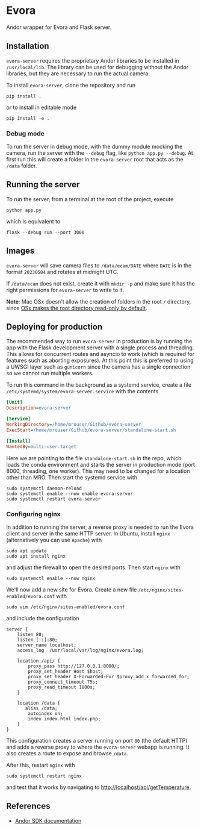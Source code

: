 # Evora

Andor wrapper for Evora and Flask server.

## Installation

`evora-server` requires the proprietary Andor libraries to be installed in `/usr/local/lib`. The library can be used for debugging without the Andor libraries, but they are necessary to run the actual camera. 

To install `evora-server`, clone the repository and run

```console
pip install .
```

or to install in editable mode

```console
pip install -e .
```

### Debug mode

To run the server in debug mode, with the dummy module mocking the camera, run the server with the `--debug` flag, like `python app.py --debug`. At first run this will create a folder in the `evora-server` root that acts as the `/data` folder.

## Running the server

To run the server, from a terminal at the root of the project, execute

```console
python app.py
```

which is equivalent to

```console
flask --debug run --port 3000
```

## Images

`evora-server` will save camera files to `/data/ecam/DATE` where `DATE` is in the format `20230504` and rotates at midnight UTC.

If `/data/ecam` does not exist, create it with `mkdir -p` and make sure it has the right permissions for `evora-server` to write to it.

**Note**: Mac OSx doesn't allow the creation of folders in the root `/` directory, since [OSx makes the root directory read-only by default](https://apple.stackexchange.com/questions/388236/unable-to-create-folder-in-root-of-macintosh-hd).

## Deploying for production

The recommended way to run `evora-server` in production is by running the app with the Flask development server with a single process and threading. This allows for concurrent routes and asyncio to work (which is required for features such as aborting exposures). At this point this is preferred to using a UWSGI layer such as `gunicorn` since the camera has a single connection so we cannot run multiple workers.

To run this command in the background as a systemd service, create a file `/etc/systemd/system/evora-server.service` with the contents

```ini
[Unit]
Description=evora-server

[Service]
WorkingDirectory=/home/mrouser/Github/evora-server
ExecStart=/home/mrouser/Github/evora-server/standalone-start.sh

[Install]
WantedBy=multi-user.target
```

Here we are pointing to the file `standalone-start.sh` in the repo, which loads the conda environment and starts the server in production mode (port 8000, threading, one worker). This may need to be changed for a location other than MRO. Then start the systemd service with

```console
sudo systemctl daemon-reload
sudo systemctl enable --now enable evora-server
sudo systemctl restart evora-server
```

### Configuring nginx

In addition to running the server, a reverse proxy is needed to run the Evora client and server in the same HTTP server. In Ubuntu, install `nginx` (alternatively you can use `Apache`) with

```console
sudo apt update
sudo apt install nginx
```

and adjust the firewall to open the desired ports. Then start `nginx` with

```console
sudo systemctl enable --now nginx
```

We'll now add a new site for Evora. Create a new file `/etc/nginx/sites-enabled/evora.conf` with

```console
sudo vim /etc/nginx/sites-enabled/evora.conf
```

and include the configuration

```nginx
server {
    listen 80;
    listen [::]:80;
    server_name localhost;
    access_log  /usr/local/var/log/nginx/evora.log;

    location /api/ {
        proxy_pass http://127.0.0.1:8000/;
        proxy_set_header Host $host;
        proxy_set_header X-Forwarded-For $proxy_add_x_forwarded_for;
        proxy_connect_timeout 75s;
        proxy_read_timeout 1800s;
    }

    location /data {
       alias /data;
        autoindex on;
        index index.html index.php;
    }
}
```

This configuration creates a server running on port `80` (the default HTTP) and adds a reverse proxy to where the `evora-server` webapp is running. It also creates a route to expose and browse `/data`.

After this, restart `nginx` with

```console
sudo systemctl restart nginx
```

and test that it works by navigating to [http://localhost/api/getTemperature](http://localhost/api/getTemperature).

## References

- [Andor SDK documentation](https://neurophysics.ucsd.edu/Manuals/Andor%20Technology/Andor_Software_Development_Kit.pdf)
